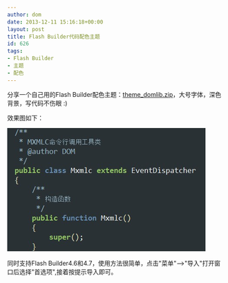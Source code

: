 ```yaml
---
author: dom
date: 2013-12-11 15:16:18+00:00
layout: post
title: Flash Builder代码配色主题
id: 626
tags:
- Flash Builder
- 主题
- 配色
---
```


分享一个自己用的Flash Builder配色主题：[theme_domlib.zip](/uploads/2013/12/theme_domlib.zip)，大号字体，深色背景，写代码不伤眼 :)

效果图如下：

[![theme_dom](/uploads/2013/12/theme_dom1.jpg)](/uploads/2013/12/theme_dom1.jpg)

同时支持Flash Builder4.6和4.7，使用方法很简单，点击"菜单"-->"导入"打开窗口后选择"首选项",接着按提示导入即可。
